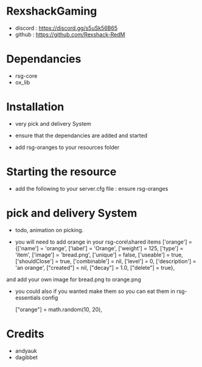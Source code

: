 # RexshackGaming

- discord : https://discord.gg/s5uSk56B65
- github : https://github.com/Rexshack-RedM

# Dependancies

- rsg-core
- ox_lib

# Installation

- very pick and delivery System

- ensure that the dependancies are added and started
- add rsg-oranges to your resources folder

# Starting the resource

- add the following to your server.cfg file : ensure rsg-oranges

# pick and delivery System

- todo, animation on picking.

- you will need to add orange in your rsg-core\shared items
    ['orange']        = {['name'] = 'orange',        ['label'] = 'Orange',    ['weight'] = 125, ['type'] = 'item', ['image'] = 'bread.png',        ['unique'] = false, ['useable'] = true,  ['shouldClose'] = true, ['combinable'] = nil, ['level'] = 0, ['description'] = 'an orange', ["created"] = nil, ["decay"] = 1.0, ["delete"] = true},

and add your own image for bread.png to orange.png

- you could also if you wanted make them so you can eat them in rsg-essentials config

    ["orange"] = math.random(10, 20),

# Credits

- andyauk
- dagibbet
